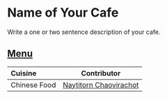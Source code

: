 # Name of Your Cafe

Write a one or two sentence description of your cafe.

## [Menu](menu.md)

| Cuisine                               | Contributor        |
|:--------------------------------------|--------------------|
|            Chinese Food               |     [Naytitorn Chaovirachot](https://github.com/CondricNay)|